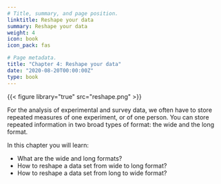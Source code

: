 ```yaml
---
# Title, summary, and page position.
linktitle: Reshape your data
summary: Reshape your data
weight: 4
icon: book
icon_pack: fas

# Page metadata.
title: "Chapter 4: Reshape your data"
date: "2020-08-20T00:00:00Z"
type: book  
---
```


{{< figure library="true" src="reshape.png" >}}  

For the analysis of experimental and survey data, we often have to store repeated measures of one experiment, or of one person. You can store repeated information in two broad types of format: the wide and the long format. 

In this chapter you will learn:

+ What are the wide and long formats?
+ How to reshape a data set from wide to long format?
+ How to reshape a data set from long to wide format?






